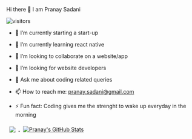 Hi there 👋 I am Pranay Sadani


![visitors](https://visitor-badge.glitch.me/badge?page_id=page.id)

- 🔭 I’m currently starting a start-up
- 🌱 I’m currently learning react native
- 👯 I’m looking to collaborate on a website/app
- 🤔 I’m looking for website developers 
- 💬 Ask me about coding related queries
- 📫 How to reach me: pranay.sadani@gmail.com

- ⚡ Fun fact: Coding gives me the strenght to wake up everyday in the morning

<a href="https://github.com/PranaySadani">
  <img align="center" style="margin:0.5rem" src="https://github-readme-stats.vercel.app/api/top-langs/?username=PranaySadani&hide=html,css&title_color=ffffff&text_color=c9cacc&icon_color=4AB197&bg_color=1A2B34" />
</a>

<a href="https://github.com/PranaySadani">
  <img align="center" style="margin:0.5rem" src="https://github-readme-stats.vercel.app/api?username=PranaySadani&show_icons=true&line_height=27&count_private=true&title_color=ffffff&text_color=c9cacc&icon_color=4AB097&bg_color=1A2B34" alt="Pranay's GitHub Stats" />
</a>




<!-- <img height="180em" src="https://github-readme-stats.vercel.app/api?username=PranaySadani&show_icons=true&hide_border=true&&count_private=true&include_all_commits=true" />
 -->
